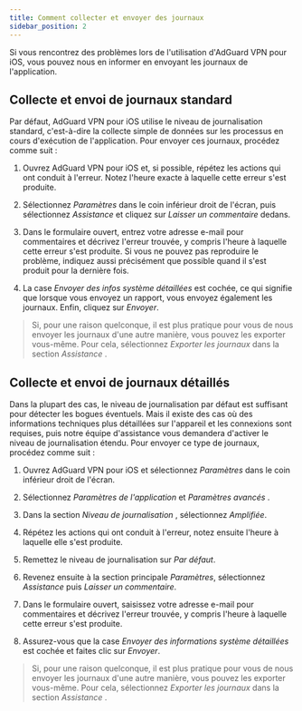 ```yaml
---
title: Comment collecter et envoyer des journaux
sidebar_position: 2
---
```


Si vous rencontrez des problèmes lors de l'utilisation d'AdGuard VPN pour iOS, vous pouvez nous en informer en envoyant les journaux de l'application.

## Collecte et envoi de journaux standard

Par défaut, AdGuard VPN pour iOS utilise le niveau de journalisation standard, c'est-à-dire la collecte simple de données sur les processus en cours d'exécution de l'application. Pour envoyer ces journaux, procédez comme suit :

1. Ouvrez AdGuard VPN pour iOS et, si possible, répétez les actions qui ont conduit à l'erreur. Notez l'heure exacte à laquelle cette erreur s'est produite.

2. Sélectionnez *Paramètres* dans le coin inférieur droit de l'écran, puis sélectionnez *Assistance* et cliquez sur *Laisser un commentaire* dedans.

3. Dans le formulaire ouvert, entrez votre adresse e-mail pour commentaires et décrivez l'erreur trouvée, y compris l'heure à laquelle cette erreur s'est produite. Si vous ne pouvez pas reproduire le problème, indiquez aussi précisément que possible quand il s'est produit pour la dernière fois.

4. La case *Envoyer des infos système détaillées* est cochée, ce qui signifie que lorsque vous envoyez un rapport, vous envoyez également les journaux. Enfin, cliquez sur *Envoyer*.
> Si, pour une raison quelconque, il est plus pratique pour vous de nous envoyer les journaux d'une autre manière, vous pouvez les exporter vous-même. Pour cela, sélectionnez *Exporter les journaux* dans la section *Assistance* .

## Collecte et envoi de journaux détaillés

Dans la plupart des cas, le niveau de journalisation par défaut est suffisant pour détecter les bogues éventuels. Mais il existe des cas où des informations techniques plus détaillées sur l'appareil et les connexions sont requises, puis notre équipe d'assistance vous demandera d'activer le niveau de journalisation étendu. Pour envoyer ce type de journaux, procédez comme suit :

1. Ouvrez AdGuard VPN pour iOS et sélectionnez *Paramètres* dans le coin inférieur droit de l'écran.

2. Sélectionnez *Paramètres de l'application* et *Paramètres avancés* .

3. Dans la section *Niveau de journalisation* , sélectionnez *Amplifiée*.

4. Répétez les actions qui ont conduit à l'erreur, notez ensuite l'heure à laquelle elle s'est produite.

5. Remettez le niveau de journalisation sur *Par défaut*.

6. Revenez ensuite à la section principale *Paramètres*, sélectionnez *Assistance* puis *Laisser un commentaire*.

7. Dans le formulaire ouvert, saisissez votre adresse e-mail pour commentaires et décrivez l'erreur trouvée, y compris l'heure à laquelle cette erreur s'est produite.

8. Assurez-vous que la case *Envoyer des informations système détaillées* est cochée et faites clic sur *Envoyer*.
> Si, pour une raison quelconque, il est plus pratique pour vous de nous envoyer les journaux d'une autre manière, vous pouvez les exporter vous-même. Pour cela, sélectionnez *Exporter les journaux* dans la section *Assistance* .
